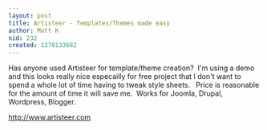 ```yaml
---
layout: post
title: Artisteer - Templates/Themes made easy
author: Matt K
nid: 232
created: 1270133682
---
```

<p>
	Has anyone used Artisteer for template/theme creation?&nbsp; I&#39;m using a demo and this looks really nice especailly for free project that I don&#39;t want to spend a whole lot of time having to tweak style sheets.&nbsp;&nbsp; Price is reasonable for the amount of time it will save me.&nbsp; Works for Joomla, Drupal, Wordpress, Blogger.&nbsp;</p>
<p>
	<a href="http://www.artisteer.com">http://www.artisteer.com<br />
	</a></p>
